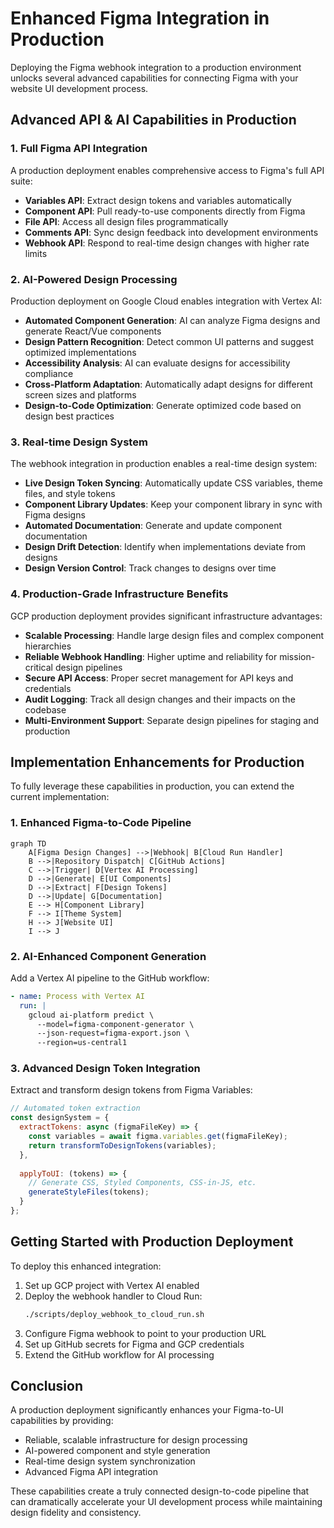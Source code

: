 # Enhanced Figma Integration in Production

Deploying the Figma webhook integration to a production environment unlocks several advanced capabilities for connecting Figma with your website UI development process.

## Advanced API & AI Capabilities in Production

### 1. Full Figma API Integration

A production deployment enables comprehensive access to Figma's full API suite:

- **Variables API**: Extract design tokens and variables automatically
- **Component API**: Pull ready-to-use components directly from Figma
- **File API**: Access all design files programmatically 
- **Comments API**: Sync design feedback into development environments
- **Webhook API**: Respond to real-time design changes with higher rate limits

### 2. AI-Powered Design Processing

Production deployment on Google Cloud enables integration with Vertex AI:

- **Automated Component Generation**: AI can analyze Figma designs and generate React/Vue components
- **Design Pattern Recognition**: Detect common UI patterns and suggest optimized implementations
- **Accessibility Analysis**: AI can evaluate designs for accessibility compliance
- **Cross-Platform Adaptation**: Automatically adapt designs for different screen sizes and platforms
- **Design-to-Code Optimization**: Generate optimized code based on design best practices

### 3. Real-time Design System

The webhook integration in production enables a real-time design system:

- **Live Design Token Syncing**: Automatically update CSS variables, theme files, and style tokens
- **Component Library Updates**: Keep your component library in sync with Figma designs
- **Automated Documentation**: Generate and update component documentation
- **Design Drift Detection**: Identify when implementations deviate from designs
- **Design Version Control**: Track changes to designs over time

### 4. Production-Grade Infrastructure Benefits

GCP production deployment provides significant infrastructure advantages:

- **Scalable Processing**: Handle large design files and complex component hierarchies
- **Reliable Webhook Handling**: Higher uptime and reliability for mission-critical design pipelines
- **Secure API Access**: Proper secret management for API keys and credentials
- **Audit Logging**: Track all design changes and their impacts on the codebase
- **Multi-Environment Support**: Separate design pipelines for staging and production

## Implementation Enhancements for Production

To fully leverage these capabilities in production, you can extend the current implementation:

### 1. Enhanced Figma-to-Code Pipeline

```mermaid
graph TD
    A[Figma Design Changes] -->|Webhook| B[Cloud Run Handler]
    B -->|Repository Dispatch| C[GitHub Actions]
    C -->|Trigger| D[Vertex AI Processing]
    D -->|Generate| E[UI Components]
    D -->|Extract| F[Design Tokens]
    D -->|Update| G[Documentation]
    E --> H[Component Library]
    F --> I[Theme System]
    H --> J[Website UI]
    I --> J
```

### 2. AI-Enhanced Component Generation

Add a Vertex AI pipeline to the GitHub workflow:

```yaml
- name: Process with Vertex AI
  run: |
    gcloud ai-platform predict \
      --model=figma-component-generator \
      --json-request=figma-export.json \
      --region=us-central1
```

### 3. Advanced Design Token Integration

Extract and transform design tokens from Figma Variables:

```javascript
// Automated token extraction
const designSystem = {
  extractTokens: async (figmaFileKey) => {
    const variables = await figma.variables.get(figmaFileKey);
    return transformToDesignTokens(variables);
  },
  
  applyToUI: (tokens) => {
    // Generate CSS, Styled Components, CSS-in-JS, etc.
    generateStyleFiles(tokens);
  }
};
```

## Getting Started with Production Deployment

To deploy this enhanced integration:

1. Set up GCP project with Vertex AI enabled
2. Deploy the webhook handler to Cloud Run:
   ```bash
   ./scripts/deploy_webhook_to_cloud_run.sh
   ```
3. Configure Figma webhook to point to your production URL
4. Set up GitHub secrets for Figma and GCP credentials
5. Extend the GitHub workflow for AI processing

## Conclusion

A production deployment significantly enhances your Figma-to-UI capabilities by providing:

- Reliable, scalable infrastructure for design processing
- AI-powered component and style generation
- Real-time design system synchronization
- Advanced Figma API integration

These capabilities create a truly connected design-to-code pipeline that can dramatically accelerate your UI development process while maintaining design fidelity and consistency.
